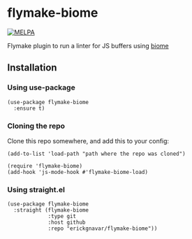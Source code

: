 # flymake-biome

[![MELPA](https://melpa.org/packages/flymake-biome-badge.svg)](https://melpa.org/#/flymake-biome)

Flymake plugin to run a linter for JS buffers using [biome](https://biomejs.dev)

## Installation

### Using use-package

```emacs-lisp
(use-package flymake-biome
  :ensure t)
```

### Cloning the repo

Clone this repo somewhere, and add this to your config:

```elisp
(add-to-list 'load-path "path where the repo was cloned")

(require 'flymake-biome)
(add-hook 'js-mode-hook #'flymake-biome-load)
```

### Using straight.el

```emacs-lisp
(use-package flymake-biome
  :straight (flymake-biome
             :type git
             :host github
             :repo "erickgnavar/flymake-biome"))
```
